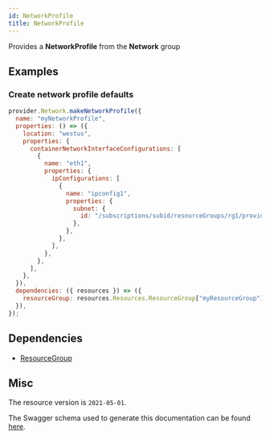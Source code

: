 ```yaml
---
id: NetworkProfile
title: NetworkProfile
---
```

Provides a **NetworkProfile** from the **Network** group
## Examples
### Create network profile defaults
```js
provider.Network.makeNetworkProfile({
  name: "myNetworkProfile",
  properties: () => ({
    location: "westus",
    properties: {
      containerNetworkInterfaceConfigurations: [
        {
          name: "eth1",
          properties: {
            ipConfigurations: [
              {
                name: "ipconfig1",
                properties: {
                  subnet: {
                    id: "/subscriptions/subid/resourceGroups/rg1/providers/Microsoft.Network/virtualNetworks/networkProfileVnet/subnets/networkProfileSubnet1",
                  },
                },
              },
            ],
          },
        },
      ],
    },
  }),
  dependencies: ({ resources }) => ({
    resourceGroup: resources.Resources.ResourceGroup["myResourceGroup"],
  }),
});

```
## Dependencies
- [ResourceGroup](../Resources/ResourceGroup.md)
## Misc
The resource version is `2021-05-01`.

The Swagger schema used to generate this documentation can be found [here](https://github.com/Azure/azure-rest-api-specs/tree/main/specification/network/resource-manager/Microsoft.Network/stable/2021-05-01/networkProfile.json).
